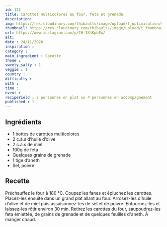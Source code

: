 ```yaml
---
id: 121
title: Carottes multicolores au four, feta et grenade
description: 
img: https://res.cloudinary.com/thibaults/image/upload/t_optimisation/v1606416853/Recipes/20201124_carottes_feta.jpg
thumbnail: https://res.cloudinary.com/thibaults/image/upload/t_thumbnail_josie/v1606416853/Recipes/20201124_carottes_feta.jpg
url: https://www.instagram.com/p/CH-3X4KpbEw/
alt: 
date : 24/11/2020
inspiration : 
category : 
main_ingredient : Carotte
theme : 
sweety_salty : 1
veggie : 1
country :
difficulty :
with : 
time : 
event :
recipeYield : 2 personnes en plat ou 4 personnes en accompagnement
published : 1
---
```


## Ingrédients
 - 1 bottes de carottes multicolores
 - 2 c.à.s d’huile d’olive
 - 2 c.à.s de miel
 - 100g de feta
 - Quelques grains de grenade
 - 1 tige d’aneth
 - Sel, poivre

## Recette
Préchauffez le four à 180 °C. Coupez les fanes et épluchez les carottes. Placez-les ensuite dans un grand plat allant au four. Arrosez-les d’huile d’olive et de miel puis assaisonnez-les de sel et de poivre. Enfournez-les et laissez-les rôtir environ 30 min. Retirez les carottes du four, saupoudrez-les feta émiettée, de grains de grenade et de quelques feuilles d'aneth. À manger chaud.